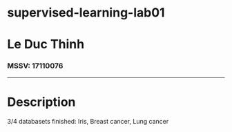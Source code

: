 # supervised-learning-lab01

<h1>Le Duc Thinh</h1>
<h3>MSSV: 17110076</h3>
<hr>
<h1>Description</h1>
<p>3/4 databasets finished: Iris, Breast cancer, Lung cancer</p>
